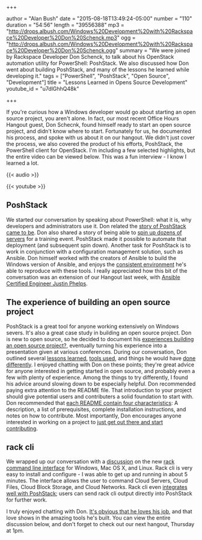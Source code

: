 +++

author = "Alan Bush"
date = "2015-08-18T13:49:24-05:00"
number = "110"
duration = "54:56"
length = "39556388"
mp3 = "http://drops.albush.com/Windows%20Development%20with%20Rackspace%20Developer%20Don%20Schenck.mp3"
ogg = "http://drops.albush.com/Windows%20Development%20with%20Rackspace%20Developer%20Don%20Schenck.ogg"
summary = "We were joined by Rackspace Developer Don Schenck, to talk about his OpenStack automation utility for PowerShell: PoshStack. We also discussed how Don went about building PoshStack, and many of the lessons he learned while developing it."
tags = ["PowerShell", "PoshStack", "Open Source", "Development"]
title = "Lessons Learned in Opens Source Development"
youtube_id = "u7dlGhhQ48k"

+++

If you're curious how a Windows developer would go about starting an open source project, you aren't alone. In fact, our most recent Office Hours Hangout guest, Don Schecnk, found himself ready to start an open source project, and didn't know where to start. Fortunately for us, he documented his process, and spoke with us about it on our hangout. We didn't just cover the process, we also covered the product of his efforts, PoshStack, the PowerShell client for OpenStack. I'm including a few selected highlights, but the entire video can be viewed below. This was a fun interview - I know I learned a lot.

{{< audio >}}

{{< youtube >}}

## PoshStack

We started our conversation by speaking about PowerShell: what it is, why developers and administrators use it. Don related the [story of PoshStack came to be](https://youtu.be/u7dlGhhQ48k?t=3m29s). Don also shared a story of being able to [spin up dozens of servers](https://youtu.be/u7dlGhhQ48k?t=9m9s) for a training event. PoshStack made it possible to automate that deployment (and subsequent spin down). Another task for PoshStack is to work in conjunction with a configuration management solution, such as Ansible. Don himself worked with the creators of Ansible to build the Windows version of Ansible, and enjoys the [consistent environment](https://youtu.be/u7dlGhhQ48k?t=15m23s) he's able to reproduce with these tools. I really appreciated how this bit of the conversation was an extension of our Hangout last week, with [Ansible Certified Engineer Justin Phelps](http://www.rackspace.com/blog/ansible-certified-engineer-justin-phelps-video/).

## The experience of building an open source project

PoshStack is a great tool for anyone working extensively on Windows severs. It's also a great case study in building an open source project. Don is new to open source, so he decided to document his [experiences building an open source project?](https://youtu.be/u7dlGhhQ48k?t=19m15s), eventually turning his experience into a presentation given at various conferences. During our conversation, Don outlined several [lessons learned](https://youtu.be/u7dlGhhQ48k?t=21m20s), [tools used](https://youtu.be/u7dlGhhQ48k?t=29m11s), and things he would have [done differently](https://youtu.be/u7dlGhhQ48k?t=36m16s). I enjoyed chatting with Don on these points; they're great advice for anyone interested in getting started in open source, and probably even a few with plenty of experience. Among the things to try differently, I found his advice around slowing down to be especially helpful. Don recommended paying extra attention to the README file. That introduction to your project should give potential users and contributers a solid foundation to start with. Don recommended that [each README contain four characteristics](https://youtu.be/u7dlGhhQ48k?t=38m1s): A description, a list of prerequisites, complete installation instructions, and notes on how to contribute. Most importantly, Don encourages anyone interested in working on a project to [just get out there and start contributing](https://youtu.be/u7dlGhhQ48k?t=42m50s).

## rack cli

We wrapped up our conversation with a [discussion](https://youtu.be/u7dlGhhQ48k?t=43m38s) on the new [rack command line interface](https://developer.rackspace.com/blog/introducing-rack-global-cli/) for Windows, Mac OS X, and Linux. Rack cli is very easy to install and configure - I was able to get up and running in about 5 minutes. The interface allows the user to command Cloud Servers, Cloud Files, Cloud Block Storage, and Cloud Networks. Rack cli even [integrates well with PoshStack](https://youtu.be/u7dlGhhQ48k?t=45m13s); users can send rack cli output directly into PoshStack for further work.  

I truly enjoyed chatting with Don. [It's obvious that he loves his job](https://youtu.be/u7dlGhhQ48k?t=53m28s), and that love shows in the amazing tools he's built. You can view the entire discussion below, and don't forget to check out our next hangout, Thursday at 1pm.
